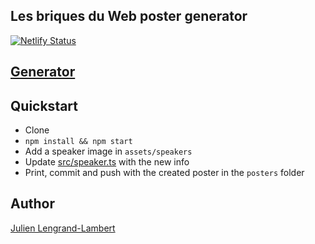 ## Les briques du Web poster generator

[![Netlify Status](https://api.netlify.com/api/v1/badges/f2f66a70-8de0-4468-855e-aa4d373fc556/deploy-status)](https://app.netlify.com/sites/briques-web/deploys)

## [Generator](https://briques-web.netlify.app/)

## Quickstart

* Clone
* `npm install && npm start`
* Add a speaker image in `assets/speakers`
* Update [src/speaker.ts](src/speaker.ts) with the new info
* Print, commit and push with the created poster in the `posters` folder

## Author

[Julien Lengrand-Lambert](https://twitter.com/jlengrand)
